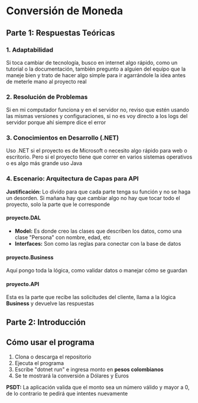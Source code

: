 # Conversión de Moneda

## Parte 1: Respuestas Teóricas

### 1. **Adaptabilidad**
Si toca cambiar de tecnología, busco en internet algo rápido, como un tutorial o la documentación, también pregunto a alguien del equipo que la maneje bien y trato de hacer algo simple para ir agarrándole la idea antes de meterle mano al proyecto real


### 2. **Resolución de Problemas**
Si en mi computador funciona y en el servidor no, reviso que estén usando las mismas versiones y configuraciones, si no es voy directo a los logs del servidor porque ahí siempre dice el error


### 3. **Conocimientos en Desarrollo (.NET)**
Uso .NET si el proyecto es de Microsoft o necesito algo rápido para web o escritorio. Pero si el proyecto tiene que correr en varios sistemas operativos o es algo más grande uso Java


### 4. **Escenario: Arquitectura de Capas para API**
**Justificación:** Lo divido para que cada parte tenga su función y no se haga un desorden. Si mañana hay que cambiar algo no hay que tocar todo el proyecto, solo la parte que le corresponde

#### proyecto.DAL
- **Model:** Es donde creo las clases que describen los datos, como una clase "Persona" con nombre, edad, etc
- **Interfaces:** Son como las reglas para conectar con la base de datos

#### proyecto.Business
Aquí pongo toda la lógica, como validar datos o manejar cómo se guardan

#### proyecto.API
Esta es la parte que recibe las solicitudes del cliente, llama a la lógica **Business** y devuelve las respuestas


## Parte 2: Introducción

## Cómo usar el programa
1. Clona o descarga el repositorio
2. Ejecuta el programa
3. Escribe "dotnet run" e ingresa monto en **pesos colombianos**
4. Se te mostrará la conversión a Dólares y Euros

**PSDT:** La aplicación valida que el monto sea un número válido y mayor a 0, de lo contrario te pedirá que intentes nuevamente
